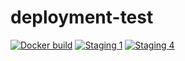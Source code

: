 # deployment-test
[![Docker build](https://github.com/leancomp/deployment-test/actions/workflows/docker-publish%20copy.yml/badge.svg)](https://github.com/leancomp/deployment-test/actions/workflows/docker-publish%20copy.yml)
[![Staging 1](https://img.shields.io/badge/staging1-r.1.3.2-green)](https://github.com/leancomp/deployment-test/actions/workflows/manual.yml)
[![Staging 4](https://img.shields.io/badge/staging4-main-green)](https://github.com/leancomp/deployment-test/actions/workflows/manual.yml)

